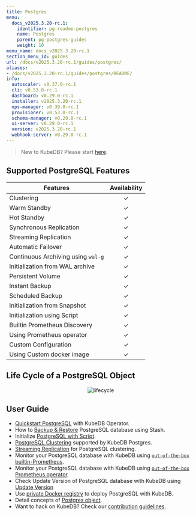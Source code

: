 ```yaml
---
title: Postgres
menu:
  docs_v2025.3.20-rc.1:
    identifier: pg-readme-postgres
    name: Postgres
    parent: pg-postgres-guides
    weight: 10
menu_name: docs_v2025.3.20-rc.1
section_menu_id: guides
url: /docs/v2025.3.20-rc.1/guides/postgres/
aliases:
- /docs/v2025.3.20-rc.1/guides/postgres/README/
info:
  autoscaler: v0.37.0-rc.1
  cli: v0.53.0-rc.1
  dashboard: v0.29.0-rc.1
  installer: v2025.3.20-rc.1
  ops-manager: v0.39.0-rc.1
  provisioner: v0.53.0-rc.1
  schema-manager: v0.29.0-rc.1
  ui-server: v0.29.0-rc.1
  version: v2025.3.20-rc.1
  webhook-server: v0.29.0-rc.1
---
```


> New to KubeDB? Please start [here](/docs/v2025.3.20-rc.1/README).

## Supported PostgreSQL Features

| Features                           | Availability |
|------------------------------------|:------------:|
| Clustering                         |   &#10003;   |
| Warm Standby                       |   &#10003;   |
| Hot Standby                        |   &#10003;   |
| Synchronous Replication            |   &#10003;   |
| Streaming Replication              |   &#10003;   |
| Automatic Failover                 |   &#10003;   |
| Continuous Archiving using `wal-g` |   &#10003;   |
| Initialization from WAL archive    |   &#10003;   |
| Persistent Volume                  |   &#10003;   |
| Instant Backup                     |   &#10003;   |
| Scheduled Backup                   |   &#10003;   |
| Initialization from Snapshot       |   &#10003;   |
| Initialization using Script        |   &#10003;   |
| Builtin Prometheus Discovery       |   &#10003;   |
| Using Prometheus operator          |   &#10003;   |
| Custom Configuration               |   &#10003;   |
| Using Custom docker image          |   &#10003;   |

## Life Cycle of a PostgreSQL Object

<p align="center">
  <img alt="lifecycle"  src="/docs/v2025.3.20-rc.1/images/postgres/lifecycle.png">
</p>

## User Guide

- [Quickstart PostgreSQL](/docs/v2025.3.20-rc.1/guides/postgres/quickstart/quickstart) with KubeDB Operator.
- How to [Backup & Restore](/docs/v2025.3.20-rc.1/guides/postgres/backup/stash/overview/) PostgreSQL database using Stash.
- Initialize [PostgreSQL with Script](/docs/v2025.3.20-rc.1/guides/postgres/initialization/script_source).
- [PostgreSQL Clustering](/docs/v2025.3.20-rc.1/guides/postgres/clustering/ha_cluster) supported by KubeDB Postgres.
- [Streaming Replication](/docs/v2025.3.20-rc.1/guides/postgres/clustering/streaming_replication) for PostgreSQL clustering.
- Monitor your PostgreSQL database with KubeDB using [`out-of-the-box` builtin-Prometheus](/docs/v2025.3.20-rc.1/guides/postgres/monitoring/using-builtin-prometheus).
- Monitor your PostgreSQL database with KubeDB using [`out-of-the-box` Prometheus operator](/docs/v2025.3.20-rc.1/guides/postgres/monitoring/using-prometheus-operator).
- Check Update Version of PostgreSQL database with KubeDB using [Update Version](/docs/v2025.3.20-rc.1/guides/postgres/update-version/versionupgrading)
- Use [private Docker registry](/docs/v2025.3.20-rc.1/guides/postgres/private-registry/using-private-registry) to deploy PostgreSQL with KubeDB.
- Detail concepts of [Postgres object](/docs/v2025.3.20-rc.1/guides/postgres/concepts/postgres).
- Want to hack on KubeDB? Check our [contribution guidelines](/docs/v2025.3.20-rc.1/CONTRIBUTING).
